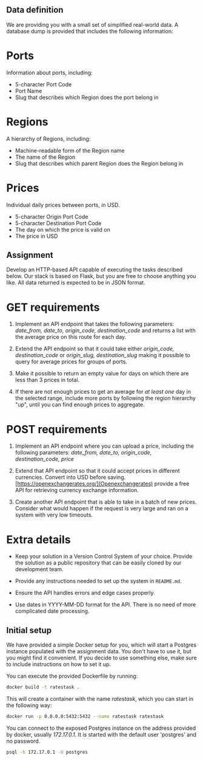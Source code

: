 Data definition
---------------------

We are providing you with a small set of simplified real-world data. A
database dump is provided that includes the following information:

Ports
=====

Information about ports, including:

* 5-character Port Code
* Port Name
* Slug that describes which Region does the port belong in

Regions
=======

A hierarchy of Regions, including:

* Machine-readable form of the Region name
* The name of the Region
* Slug that describes which parent Region does the Region belong in

Prices
======

Individual daily prices between ports, in USD. 

* 5-character Origin Port Code
* 5-character Destination Port Code
* The day on which the price is valid on
* The price in USD

Assignment
----------

Develop an HTTP-based API capable of executing the tasks described
below. Our stack is based on Flask, but you are free to choose
anything you like. All data returned is expected to be in JSON format.

GET requirements
================

1. Implement an API endpoint that takes the following parameters:
   *date_from, date_to, origin_code, destination_code* and returns a
   list with the average price on this route for each day.

2. Extend the API endpoint so that it could take either *origin_code,
   destination_code* or *origin_slug, destination_slug* making it
   possible to query for average prices for groups of ports.
   
3. Make it possible to return an empty value for days on which
   there are less than 3 prices in total.

4. If there are not enough prices to get an average for *at least one*
   day in the selected range, include more ports by following the
   region hierarchy "up", until you can find enough prices
   to aggregate.
   
POST requirements
=================

1. Implement an API endpoint where you can upload a price, including
   the following parameters: *date_from, date_to, origin_code,
   destination_code, price*
   
2. Extend that API endpoint so that it could accept prices in
   different currencies. Convert into USD before
   saving. [https://openexchangerates.org/](Openexchangerates) provide
   a free API for retrieving currency exchange information.
   
3. Create another API endpoint that is able to take in a batch of new
   prices. Consider what would happen if the request is very large and
   ran on a system with very low timeouts.
   
Extra details
=============

* Keep your solution in a Version Control System of your
  choice. Provide the solution as a public repository that can be
  easily cloned by our development team.
  
* Provide any instructions needed to set up the system in `README.md`.

* Ensure the API handles errors and edge cases properly.

* Use dates in YYYY-MM-DD format for the API. There is no need of more
  complicated date processing.
  


Initial setup
-------------

We have provided a simple Docker setup for you, which will start a
Postgres instance populated with the assignment data. You don't have
to use it, but you might find it convenient. If you decide to use
something else, make sure to include instructions on how to set it up.

You can execute the provided Dockerfile by running:

```bash
docker build -t ratestask .
```

This will create a container with the name *ratestask*, which you can
start in the following way:

```bash
docker run -p 0.0.0.0:5432:5432 --name ratestask ratestask
```

You can connect to the exposed Postgres instance on the address
provided by docker, usually *172.17.0.1*. It is started with the
default user 'postgres' and no password.

```bash
psql -h 172.17.0.1 -U postgres
```
